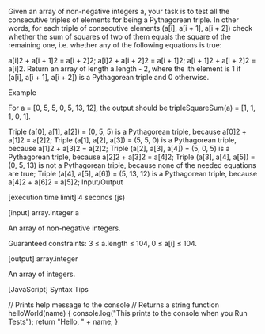 Given an array of non-negative integers a, your task is to test all the consecutive triples of elements for being a Pythagorean triple. In other words, for each triple of consecutive elements (a[i], a[i + 1], a[i + 2]) check whether the sum of squares of two of them equals the square of the remaining one, i.e. whether any of the following equations is true:

a[i]2 + a[i + 1]2 = a[i + 2]2;
a[i]2 + a[i + 2]2 = a[i + 1]2;
a[i + 1]2 + a[i + 2]2 = a[i]2.
Return an array of length a.length - 2, where the ith element is 1 if (a[i], a[i + 1], a[i + 2]) is a Pythagorean triple and 0 otherwise.

Example

For a = [0, 5, 5, 0, 5, 13, 12], the output should be tripleSquareSum(a) = [1, 1, 1, 0, 1].

Triple (a[0], a[1], a[2]) = (0, 5, 5) is a Pythagorean triple, because a[0]2 + a[1]2 = a[2]2;
Triple (a[1], a[2], a[3]) = (5, 5, 0) is a Pythagorean triple, because a[1]2 + a[3]2 = a[2]2;
Triple (a[2], a[3], a[4]) = (5, 0, 5) is a Pythagorean triple, because a[2]2 + a[3]2 = a[4]2;
Triple (a[3], a[4], a[5]) = (0, 5, 13) is not a Pythagorean triple, because none of the needed equations are true;
Triple (a[4], a[5], a[6]) = (5, 13, 12) is a Pythagorean triple, because a[4]2 + a[6]2 = a[5]2;
Input/Output

[execution time limit] 4 seconds (js)

[input] array.integer a

An array of non-negative integers.

Guaranteed constraints:
3 ≤ a.length ≤ 104,
0 ≤ a[i] ≤ 104.

[output] array.integer

An array of integers.

[JavaScript] Syntax Tips

// Prints help message to the console
// Returns a string
function helloWorld(name) {
    console.log("This prints to the console when you Run Tests");
    return "Hello, " + name;
}
